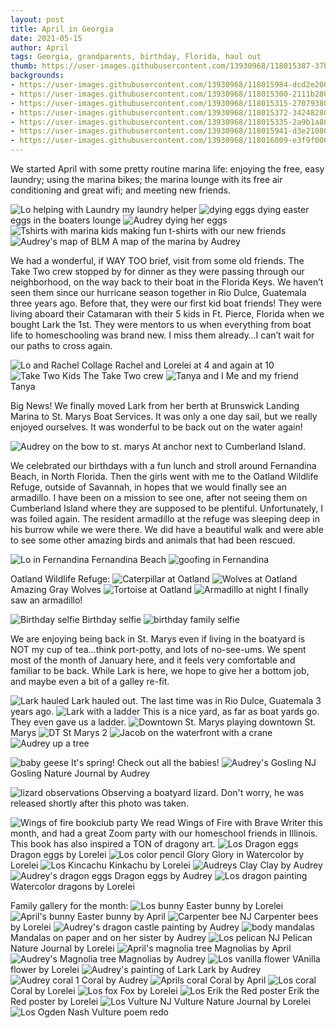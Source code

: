 ```yaml
---
layout: post
title: April in Georgia
date: 2021-05-15
author: April
tags: Georgia, grandparents, birthday, Florida, haul out  
thumb: https://user-images.githubusercontent.com/13930968/118015387-37b80980-b322-11eb-91ce-23f282216ad2.jpg
backgrounds: 
- https://user-images.githubusercontent.com/13930968/118015984-dcd2e200-b322-11eb-9c8b-2ca2b06a39a9.jpg
- https://user-images.githubusercontent.com/13930968/118015300-2111b280-b322-11eb-92f6-681664dfcd65.jpg
- https://user-images.githubusercontent.com/13930968/118015315-27079380-b322-11eb-8504-5127e5ff5d2f.jpg
- https://user-images.githubusercontent.com/13930968/118015372-34248280-b322-11eb-870f-bbb30c111431.jpg
- https://user-images.githubusercontent.com/13930968/118015335-2a9b1a80-b322-11eb-8e9c-59d21b4d8198.jpg
- https://user-images.githubusercontent.com/13930968/118015941-d3e21080-b322-11eb-8d6d-e0c7b81a937e.jpg
- https://user-images.githubusercontent.com/13930968/118016009-e3f9f000-b322-11eb-879e-845f6d96ccec.jpg
---
```




We started April with some pretty routine marina life: enjoying the free, easy laundry; using the marina bikes; the marina lounge with its free air conditioning and great wifi; and meeting new friends.

![Lo helping with Laundry](https://user-images.githubusercontent.com/13930968/118015295-1eaf5880-b322-11eb-85e9-387e4643c387.jpg)
my laundry helper
![dying eggs](https://user-images.githubusercontent.com/13930968/118015300-2111b280-b322-11eb-92f6-681664dfcd65.jpg)
dying easter eggs in the boaters lounge
![Audrey dying her eggs](https://user-images.githubusercontent.com/13930968/118015307-22db7600-b322-11eb-865f-db83029985af.jpg)
![Tshirts with marina kids](https://user-images.githubusercontent.com/13930968/118015322-2838c080-b322-11eb-854c-807d1c52851e.jpg)
making fun t-shirts with our new friends
![Audrey's map of BLM](https://user-images.githubusercontent.com/13930968/118015934-cfb5f300-b322-11eb-9445-c5b2edbba067.jpg)
A map of the marina by Audrey


We had a wonderful, if WAY TOO brief, visit from some old friends. The Take Two crew stopped by for dinner as they were passing through our neighborhood, on the way back to their boat in the Florida Keys. We haven’t seen them since our hurricane season together in Rio Dulce, Guatemala three years ago. Before that, they were our first kid boat friends! They were living aboard their Catamaran with their 5 kids in Ft. Pierce, Florida when we bought Lark the 1st. They were mentors to us when everything from boat life to homeschooling was brand new. I miss them already…I can’t wait for our paths to cross again. 

![Lo and Rachel Collage](https://user-images.githubusercontent.com/13930968/118015290-1d7e2b80-b322-11eb-82af-44488817e42a.jpg)
Rachel and Lorelei at 4 and again at 10
![Take Two Kids](https://user-images.githubusercontent.com/13930968/118015312-25d66680-b322-11eb-9ccb-2bee9513e4a8.jpg)
The Take Two crew
![Tanya and I](https://user-images.githubusercontent.com/13930968/118015315-27079380-b322-11eb-8504-5127e5ff5d2f.jpg)
Me and my friend Tanya

Big News! We finally moved Lark from her berth at Brunswick Landing Marina to St. Marys Boat Services. It was only a one day sail, but we really enjoyed ourselves. It was wonderful to be back out on the water again! 

![Audrey on the bow to st. marys](https://user-images.githubusercontent.com/13930968/118015331-2969ed80-b322-11eb-945c-531fd4bfc451.jpg)
At anchor next to Cumberland Island. 

We celebrated our birthdays with a fun lunch and stroll around Fernandina Beach, in North Florida. Then the girls went with me to the Oatland Wildlife Refuge, outside of Savannah,  in hopes that we would finally see an armadillo. I have been on a mission to see one, after not seeing them on Cumberland Island where they are supposed to be plentiful. Unfortunately, I was foiled again. The resident armadillo at the refuge was sleeping deep in his burrow while we were there. We did have a beautiful walk and were able to see some other amazing birds and animals that had been rescued. 

![Lo in Fernandina](https://user-images.githubusercontent.com/13930968/118015351-2f5fce80-b322-11eb-89ad-c108c675579a.jpg)
Fernandina Beach
![goofing in Fernandina](https://user-images.githubusercontent.com/13930968/118015360-31299200-b322-11eb-9031-a8a4b6cba8c1.jpg)


Oatland Wildlife Refuge:
![Caterpillar at Oatland](https://user-images.githubusercontent.com/13930968/118015365-32f35580-b322-11eb-992d-ac8d46423922.jpg)
![Wolves at Oatland](https://user-images.githubusercontent.com/13930968/118015372-34248280-b322-11eb-870f-bbb30c111431.jpg)
Amazing Gray Wolves
![Tortoise at Oatland](https://user-images.githubusercontent.com/13930968/118015378-35ee4600-b322-11eb-830f-8d90c0bb7d9a.jpg)
![Armadillo at night](https://user-images.githubusercontent.com/13930968/118015405-3be42700-b322-11eb-8841-00fdef1d7526.jpg)
I finally saw an armadillo! 


![Birthday selfie](https://user-images.githubusercontent.com/13930968/118015387-37b80980-b322-11eb-91ce-23f282216ad2.jpg)
Birthday selfie
![birthday family selfie](https://user-images.githubusercontent.com/13930968/118015397-38e93680-b322-11eb-987a-08d4b7834b52.jpg)

We are enjoying being back in St. Marys even if living in the boatyard is NOT my cup of tea…think  port-potty, and lots of no-see-ums. We spent most of the month of January here, and it feels very comfortable and familiar to be back.  While Lark is here, we hope to give her a bottom job, and maybe even a bit of a galley re-fit. 

![Lark hauled](https://user-images.githubusercontent.com/13930968/118015335-2a9b1a80-b322-11eb-8e9c-59d21b4d8198.jpg)
Lark hauled out. The last time was in Rio Dulce, Guatemala 3 years ago. 
![Lark with a ladder](https://user-images.githubusercontent.com/13930968/118015341-2cfd7480-b322-11eb-9e2e-c09dcb7bace2.jpg)
This is a nice yard, as far as boat yards go. They even gave us a ladder. 
![Downtown St. Marys](https://user-images.githubusercontent.com/13930968/118015410-3c7cbd80-b322-11eb-86a6-046390adf53d.jpg)
playing downtown St. Marys
![DT St Marys 2](https://user-images.githubusercontent.com/13930968/118015418-3e468100-b322-11eb-9a3a-70f36de18b50.jpg)
![Jacob on the waterfront with a crane](https://user-images.githubusercontent.com/13930968/118015435-41417180-b322-11eb-8355-52c18fdf60b8.jpg)
![Audrey up a tree](https://user-images.githubusercontent.com/13930968/118015446-443c6200-b322-11eb-9213-a1e2539e0930.jpg)

![baby geese](https://user-images.githubusercontent.com/13930968/118015454-47375280-b322-11eb-93e7-e36e356e2308.jpg)
It's spring! Check out all the babies!
![Audrey's Gosling NJ](https://user-images.githubusercontent.com/13930968/118016040-eb20fe00-b322-11eb-8f25-9242d6368cc7.jpg)
Gosling Nature Journal by Audrey

![lizard observations](https://user-images.githubusercontent.com/13930968/118015461-47cfe900-b322-11eb-824a-aa2d4ed708d1.jpg)
Observing a boatyard lizard. Don't worry, he was released shortly after this photo was taken. 

![Wings of fire bookclub party](https://user-images.githubusercontent.com/13930968/118015402-3ab2fa00-b322-11eb-88fc-173aaefbf0cd.jpg)
We read Wings of Fire with Brave Writer this month, and had a great Zoom party with our homeschool friends in Illinois. This book has also inspired a TON of dragony art. 
![Los Dragon eggs](https://user-images.githubusercontent.com/13930968/118016012-e52b1d00-b322-11eb-85a0-14592b9d5a61.jpg)
Dragon eggs by Lorelei
![Los color pencil Glory](https://user-images.githubusercontent.com/13930968/118016015-e5c3b380-b322-11eb-8b51-0d0a49e774b0.jpg)
Glory in Watercolor by Lorelei
![Los Kincachu](https://user-images.githubusercontent.com/13930968/118016018-e65c4a00-b322-11eb-8ce5-31113928bd8c.jpg)
Kinkachu by Lorelei
![Audreys Clay](https://user-images.githubusercontent.com/13930968/118016020-e6f4e080-b322-11eb-91a6-e20fead9e1c2.jpg)
Clay by Audrey
![Audrey's dragon eggs](https://user-images.githubusercontent.com/13930968/118016024-e6f4e080-b322-11eb-9ecc-9b35192d89b1.jpg)
Dragon eggs by Audrey
![Los dragon painting](https://user-images.githubusercontent.com/13930968/118015950-d6446a80-b322-11eb-9bb7-d3fef919e146.jpg)
Watercolor dragons by Lorelei


Family gallery for the month:
![Los bunny](https://user-images.githubusercontent.com/13930968/118015906-c9277b80-b322-11eb-8f75-c9ab8bb65b05.jpg)
Easter bunny by Lorelei
![April's bunny](https://user-images.githubusercontent.com/13930968/118015926-cdec2f80-b322-11eb-982f-cad5a44ec037.jpg)
Easter bunny by April
![Carpenter bee NJ](https://user-images.githubusercontent.com/13930968/118015937-d2184d00-b322-11eb-9d33-0f148528884e.jpg)
Carpenter bees by Lorelei
![Audrey's dragon castle painting](https://user-images.githubusercontent.com/13930968/118015941-d3e21080-b322-11eb-8d6d-e0c7b81a937e.jpg)
by Audrey
![body mandalas](https://user-images.githubusercontent.com/13930968/118015945-d5133d80-b322-11eb-87d7-6a95b287e1bb.jpg)
Mandalas on paper and on her sister by Audrey
![Los pelican NJ](https://user-images.githubusercontent.com/13930968/118015964-d8a6c480-b322-11eb-92b4-c5cde5f070e5.jpg)
Pelican Nature Journal by Lorelei
![April's magnolia tree](https://user-images.githubusercontent.com/13930968/118015967-da708800-b322-11eb-9657-31eee57f81e3.jpg)
Magnolias by April
![Audrey's Magnolia tree](https://user-images.githubusercontent.com/13930968/118015971-db091e80-b322-11eb-95ec-fe1e242286a8.jpg)
Magnolias by Audrey
![Los vanilla flower](https://user-images.githubusercontent.com/13930968/118015976-dba1b500-b322-11eb-9784-21d008bba9d0.jpg)
VAnilla flower by Lorelei
![Audrey's painting of Lark](https://user-images.githubusercontent.com/13930968/118015984-dcd2e200-b322-11eb-9c8b-2ca2b06a39a9.jpg)
Lark by Audrey
![Audrey coral 1](https://user-images.githubusercontent.com/13930968/118015986-de040f00-b322-11eb-8f43-f60f62e9c53c.jpg)
Coral by Audrey
![Aprils coral](https://user-images.githubusercontent.com/13930968/118015999-dfcdd280-b322-11eb-90fe-c842b682c843.jpg)
Coral by April
![Los coral](https://user-images.githubusercontent.com/13930968/118016003-e1979600-b322-11eb-8ab8-6b2b82c5177d.jpg)
Coral by Lorelei
![Los fox](https://user-images.githubusercontent.com/13930968/118016009-e3f9f000-b322-11eb-879e-845f6d96ccec.jpg)
Fox by Lorelei
![Los Erik the Red poster](https://user-images.githubusercontent.com/13930968/118016027-e78d7700-b322-11eb-9915-3ab486753a9e.jpg)
Erik the Red poster by Lorelei
![Los Vulture NJ](https://user-images.githubusercontent.com/13930968/118016033-e8bea400-b322-11eb-9235-cab8a7289e60.jpg)
Vulture Nature Journal by Lorelei
![Los Ogden Nash Vulture poem redo](https://user-images.githubusercontent.com/13930968/118016036-e9efd100-b322-11eb-9924-8e422f035805.jpg)

